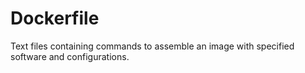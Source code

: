 # Dockerfile

Text files containing commands to assemble an image with specified software and configurations.
